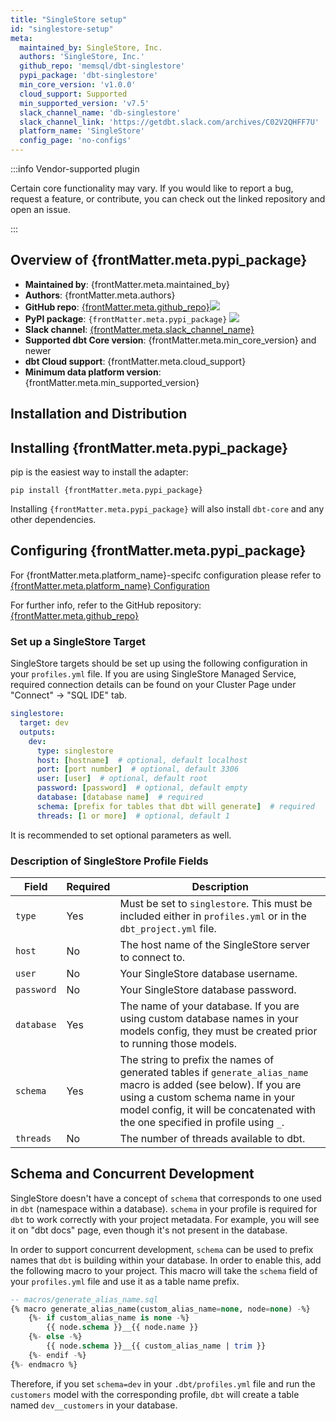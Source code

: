 ```yaml
---
title: "SingleStore setup"
id: "singlestore-setup"
meta:
  maintained_by: SingleStore, Inc.
  authors: 'SingleStore, Inc.'
  github_repo: 'memsql/dbt-singlestore'
  pypi_package: 'dbt-singlestore'
  min_core_version: 'v1.0.0'
  cloud_support: Supported
  min_supported_version: 'v7.5'
  slack_channel_name: 'db-singlestore'
  slack_channel_link: 'https://getdbt.slack.com/archives/C02V2QHFF7U'
  platform_name: 'SingleStore'
  config_page: 'no-configs'
---
```


:::info Vendor-supported plugin

Certain core functionality may vary. If you would like to report a bug, request a feature, or contribute, you can check out the linked repository and open an issue.

:::

<h2> Overview of {frontMatter.meta.pypi_package} </h2>

<ul>
    <li><strong>Maintained by</strong>: {frontMatter.meta.maintained_by}</li>
    <li><strong>Authors</strong>: {frontMatter.meta.authors}</li>
    <li><strong>GitHub repo</strong>: <a href={`https://github.com/${frontMatter.meta.github_repo}`}>{frontMatter.meta.github_repo}</a><a href={`https://github.com/${frontMatter.meta.github_repo}`}><img src={`https://img.shields.io/github/stars/${frontMatter.meta.github_repo}?style=for-the-badge`}/></a></li>
    <li><strong>PyPI package</strong>: <code>{frontMatter.meta.pypi_package}</code> <a href={`https://badge.fury.io/py/${frontMatter.meta.pypi_package}`}><img src={`https://badge.fury.io/py/${frontMatter.meta.pypi_package}.svg`}/></a></li>
    <li><strong>Slack channel</strong>: <a href={frontMatter.meta.slack_channel_link}>{frontMatter.meta.slack_channel_name}</a></li>
    <li><strong>Supported dbt Core version</strong>: {frontMatter.meta.min_core_version} and newer</li>
    <li><strong>dbt Cloud support</strong>: {frontMatter.meta.cloud_support}</li>
    <li><strong>Minimum data platform version</strong>: {frontMatter.meta.min_supported_version}</li>
    </ul>

## Installation and Distribution


<h2> Installing {frontMatter.meta.pypi_package} </h2>

pip is the easiest way to install the adapter:

<code>pip install {frontMatter.meta.pypi_package}</code>

<p>Installing <code>{frontMatter.meta.pypi_package}</code> will also install <code>dbt-core</code> and any other dependencies.</p>

<h2> Configuring {frontMatter.meta.pypi_package} </h2>

<p>For {frontMatter.meta.platform_name}-specifc configuration please refer to <a href={frontMatter.meta.config_page}>{frontMatter.meta.platform_name} Configuration</a> </p>

<p>For further info, refer to the GitHub repository: <a href={`https://github.com/${frontMatter.meta.github_repo}`}>{frontMatter.meta.github_repo}</a></p>


### Set up a SingleStore Target

SingleStore targets should be set up using the following configuration in your `profiles.yml` file. If you are using SingleStore Managed Service, required connection details can be found on your Cluster Page under "Connect" -> "SQL IDE" tab.

<File name='~/.dbt/profiles.yml'>

```yaml
singlestore:
  target: dev
  outputs:
    dev:
      type: singlestore
      host: [hostname]  # optional, default localhost
      port: [port number]  # optional, default 3306
      user: [user]  # optional, default root
      password: [password]  # optional, default empty
      database: [database name]  # required
      schema: [prefix for tables that dbt will generate]  # required
      threads: [1 or more]  # optional, default 1
```

</File>
It is recommended to set optional parameters as well.

### Description of SingleStore Profile Fields

| Field                    | Required | Description |
|--------------------------|----------|--------------------------------------------------------------------------------------------------------|
| `type`                   | Yes | Must be set to `singlestore`. This must be included either in `profiles.yml` or in the `dbt_project.yml` file. |
| `host`                   | No | The host name of the SingleStore server to connect to. |
| `user`                   | No | Your SingleStore database username. |
| `password`               | No | Your SingleStore database password. |
| `database`               | Yes | The name of your database. If you are using custom database names in your models config, they must be created prior to running those models. |
| `schema`                 | Yes | The string to prefix the names of generated tables if `generate_alias_name` macro is added (see below). If you are using a custom schema name in your model config, it will be concatenated with the one specified in profile using `_`. |
| `threads`                | No | The number of threads available to dbt. |

## Schema and Concurrent Development

SingleStore doesn't have a concept of `schema` that corresponds to one used in `dbt` (namespace within a database). `schema` in your profile is required for `dbt` to work correctly with your project metadata. For example, you will see it on "dbt docs" page, even though it's not present in the database.

In order to support concurrent development, `schema` can be used to prefix <Term id="table" /> names that `dbt` is building within your database. In order to enable this, add the following macro to your project. This macro will take the `schema` field of your `profiles.yml` file and use it as a table name prefix.

```sql
-- macros/generate_alias_name.sql
{% macro generate_alias_name(custom_alias_name=none, node=none) -%}
    {%- if custom_alias_name is none -%}
        {{ node.schema }}__{{ node.name }}
    {%- else -%}
        {{ node.schema }}__{{ custom_alias_name | trim }}
    {%- endif -%}
{%- endmacro %}
```

Therefore, if you set `schema=dev` in your `.dbt/profiles.yml` file and run the `customers` model with the corresponding profile, `dbt` will create a table named `dev__customers` in your database.
